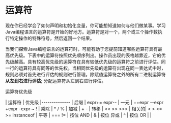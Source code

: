 # 运算符

现在你已经学会了如何声明和初始化变量，你可能想知道如何与他们做某事。学习Java编程语言的运算符是开始的好地方。运算符是对一个，两个或三个操作数执行特定操作的特殊符号，然后返回一个结果。

当我们探索Java编程语言的运算符时，可能有助于您提前知道哪些运算符具有最高优先级。下表中的运算符按照优先顺序列出。操作员出现的表格越靠近，它的优先级越高。具有较高优先级的运算符在具有较低优先级的运算符之前进行评估。同一行的运算符具有同等的优先权。当相同优先级的运算符出现在同一表达式中时，规则必须对首先进行评估的规则进行管理。除赋值运算符之外的所有二进制运算符**从左到右进行评估**; 分配运算符从左到右进行评估。

运算符优先级

| 运算符 | 优先级
|--------------
| 后缀 | expr+=  expr--
| 一元 | ++expr --expr +expr -expr ~ !
| 乘除 | * / %
| 加减 | + -
| 转移 | << >> >>>
| 相关的| < > <= >= instanceof
| 平等 | === !=
| 按位 AND | &
| 按位 异或 | ^
| 按位 OR | \|

